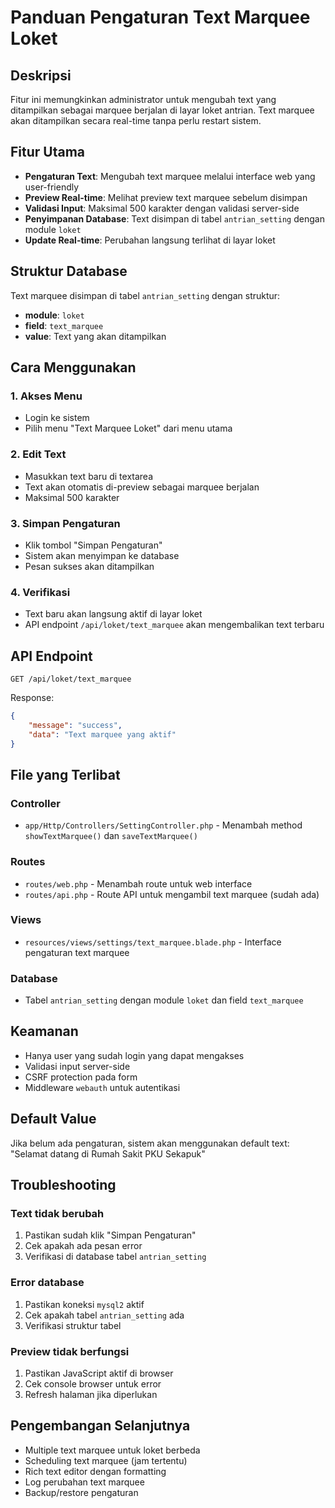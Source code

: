 # Panduan Pengaturan Text Marquee Loket

## Deskripsi
Fitur ini memungkinkan administrator untuk mengubah text yang ditampilkan sebagai marquee berjalan di layar loket antrian. Text marquee akan ditampilkan secara real-time tanpa perlu restart sistem.

## Fitur Utama
- **Pengaturan Text**: Mengubah text marquee melalui interface web yang user-friendly
- **Preview Real-time**: Melihat preview text marquee sebelum disimpan
- **Validasi Input**: Maksimal 500 karakter dengan validasi server-side
- **Penyimpanan Database**: Text disimpan di tabel `antrian_setting` dengan module `loket`
- **Update Real-time**: Perubahan langsung terlihat di layar loket

## Struktur Database
Text marquee disimpan di tabel `antrian_setting` dengan struktur:
- **module**: `loket`
- **field**: `text_marquee`
- **value**: Text yang akan ditampilkan

## Cara Menggunakan

### 1. Akses Menu
- Login ke sistem
- Pilih menu "Text Marquee Loket" dari menu utama

### 2. Edit Text
- Masukkan text baru di textarea
- Text akan otomatis di-preview sebagai marquee berjalan
- Maksimal 500 karakter

### 3. Simpan Pengaturan
- Klik tombol "Simpan Pengaturan"
- Sistem akan menyimpan ke database
- Pesan sukses akan ditampilkan

### 4. Verifikasi
- Text baru akan langsung aktif di layar loket
- API endpoint `/api/loket/text_marquee` akan mengembalikan text terbaru

## API Endpoint
```
GET /api/loket/text_marquee
```
Response:
```json
{
    "message": "success",
    "data": "Text marquee yang aktif"
}
```

## File yang Terlibat

### Controller
- `app/Http/Controllers/SettingController.php` - Menambah method `showTextMarquee()` dan `saveTextMarquee()`

### Routes
- `routes/web.php` - Menambah route untuk web interface
- `routes/api.php` - Route API untuk mengambil text marquee (sudah ada)

### Views
- `resources/views/settings/text_marquee.blade.php` - Interface pengaturan text marquee

### Database
- Tabel `antrian_setting` dengan module `loket` dan field `text_marquee`

## Keamanan
- Hanya user yang sudah login yang dapat mengakses
- Validasi input server-side
- CSRF protection pada form
- Middleware `webauth` untuk autentikasi

## Default Value
Jika belum ada pengaturan, sistem akan menggunakan default text:
"Selamat datang di Rumah Sakit PKU Sekapuk"

## Troubleshooting

### Text tidak berubah
1. Pastikan sudah klik "Simpan Pengaturan"
2. Cek apakah ada pesan error
3. Verifikasi di database tabel `antrian_setting`

### Error database
1. Pastikan koneksi `mysql2` aktif
2. Cek apakah tabel `antrian_setting` ada
3. Verifikasi struktur tabel

### Preview tidak berfungsi
1. Pastikan JavaScript aktif di browser
2. Cek console browser untuk error
3. Refresh halaman jika diperlukan

## Pengembangan Selanjutnya
- Multiple text marquee untuk loket berbeda
- Scheduling text marquee (jam tertentu)
- Rich text editor dengan formatting
- Log perubahan text marquee
- Backup/restore pengaturan
